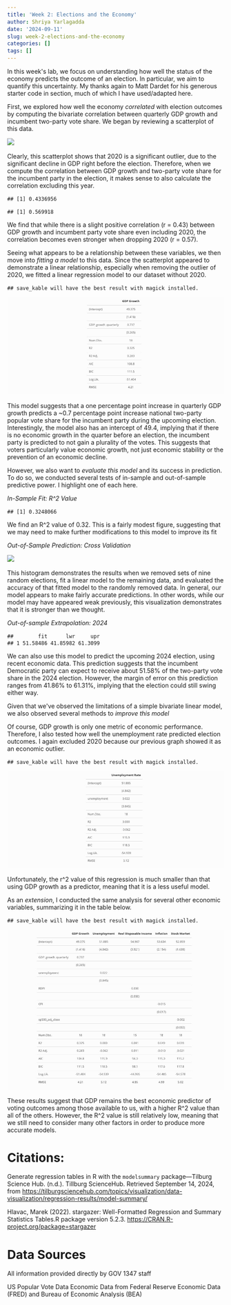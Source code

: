 ```yaml
---
title: 'Week 2: Elections and the Economy'
author: Shriya Yarlagadda
date: '2024-09-11'
slug: week-2-elections-and-the-economy
categories: []
tags: []
---
```

In this week's lab, we focus on understanding how well the status of the economy predicts the outcome of an election. In particular, we aim to quantify this uncertainty. My thanks again to Matt Dardet for his generous starter code in section, much of which I have used/adapted here. 



First, we explored how well the economy *correlated* with election outcomes by computing the bivariate correlation between quarterly GDP growth and incumbent two-party vote share. We began by reviewing a scatterplot of this data.

<img src="{{< blogdown/postref >}}index_files/figure-html/unnamed-chunk-2-1.png" width="672" />

Clearly, this scatterplot shows that 2020 is a significant outlier, due to the significant decline in GDP right before the election. Therefore, when we compute the correlation between GDP growth and two-party vote share for the incumbent party in the election, it makes sense to also calculate the correlation excluding this year.


```
## [1] 0.4336956
```

```
## [1] 0.569918
```

We find that while there is a slight positive correlation (r = 0.43) between GDP growth and incumbent party vote share even including 2020, the correlation becomes even stronger when dropping 2020 (r = 0.57). 

Seeing what appears to be a relationship between these variables, we then move into *fitting a model* to this data. Since the scatterplot appeared to demonstrate a linear relationship, especially when removing the outlier of 2020, we fitted a linear regression model to our dataset without 2020. 


```
## save_kable will have the best result with magick installed.
```

![](images/gdp_output_table.jpg)

This model suggests that a one percentage point increase in quarterly GDP growth predicts a ~0.7 percentage point increase national two-party popular vote share for the incumbent party during the upcoming election. Interestingly, the model also has an intercept of 49.4, implying that if there is no economic growth in the quarter before an election, the incumbent party is predicted to not gain a plurality of the votes. This suggests that voters particularly value economic growth, not just economic stability or the prevention of an economic decline.

However, we also want to *evaluate this model* and its success in prediction. To do so, we conducted several tests of in-sample and out-of-sample predictive power. I highlight one of each here.

*In-Sample Fit: R^2 Value*


```
## [1] 0.3248066
```

We find an R^2 value of 0.32. This is a fairly modest figure, suggesting that we may need to make further modifications to this model to improve its fit

*Out-of-Sample Prediction: Cross Validation*

<img src="{{< blogdown/postref >}}index_files/figure-html/unnamed-chunk-6-1.png" width="672" />

This histogram demonstrates the results when we removed sets of nine random elections, fit a linear model to the remaining data, and evaluated the accuracy of that fitted model to the randomly removed data. In general, our model appears to make fairly accurate predictions. In other words, while our model may have appeared weak previously, this visualization demonstrates that it is stronger than we thought.

*Out-of-sample Extrapolation: 2024*


```
##        fit      lwr     upr
## 1 51.58486 41.85982 61.3099
```

We can also use this model to predict the upcoming 2024 election, using recent economic data. This prediction suggests that the incumbent Democratic party can expect to receive about 51.58% of the two-party vote share in the 2024 election. However, the margin of error on this prediction ranges from 41.86% to 61.31%, implying that the election could still swing either way.

Given that we've observed the limitations of a simple bivariate linear model, we also observed several methods to *improve this model*

Of course, GDP growth is only one metric of economic performance. Therefore, I also tested how well the unemployment rate predicted election outcomes. I again excluded 2020 because our previous graph showed it as an economic outlier. 


```
## save_kable will have the best result with magick installed.
```
![](images/unemp_output_table.jpg)

Unfortunately, the r^2 value of this regression is much smaller than that using GDP growth as a predictor, meaning that it is a less useful model.

As an *extension*, I conducted the same analysis for several other economic variables, summarizing it in the table below.


```
## save_kable will have the best result with magick installed.
```
![](images/all_output_table.jpg)

These results suggest that GDP remains the best economic predictor of voting outcomes among those available to us, with a higher R^2 value than all of the others. However, the R^2 value is still relatively low, meaning that we still need to consider many other factors in order to produce more accurate models. 

# Citations:

Generate regression tables in R with the `modelsummary` package—Tilburg Science Hub. (n.d.). Tillburg ScienceHub. Retrieved September 14, 2024, from https://tilburgsciencehub.com/topics/visualization/data-visualization/regression-results/model-summary/

Hlavac, Marek (2022). stargazer: Well-Formatted Regression and Summary Statistics Tables.R package version 5.2.3. https://CRAN.R-project.org/package=stargazer 

<!-- R code chunk appears in post summary · Issue #426 · rstudio/blogdown. (n.d.). GitHub. Retrieved September 14, 2024, from https://github.com/rstudio/blogdown/issues/426 -->

# Data Sources
All information provided directly by GOV 1347 staff

US Popular Vote Data
Economic Data from Federal Reserve Economic Data (FRED) and Bureau of Economic Analysis (BEA)
